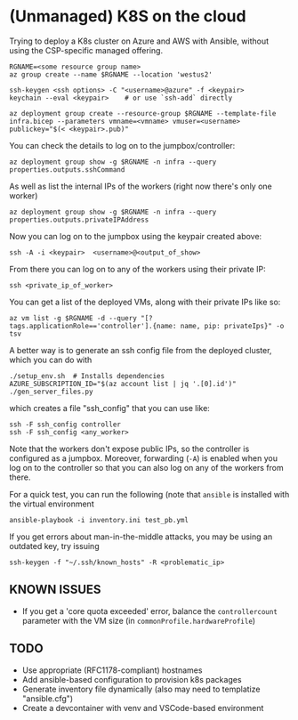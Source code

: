 # (Unmanaged) K8S on the cloud

Trying to deploy a K8s cluster on Azure and AWS with Ansible, without
using the CSP-specific managed offering.

```
RGNAME=<some resource group name>
az group create --name $RGNAME --location 'westus2'

ssh-keygen <ssh options> -C "<username>@azure" -f <keypair>
keychain --eval <keypair>    # or use `ssh-add` directly

az deployment group create --resource-group $RGNAME --template-file infra.bicep --parameters vmname=<vmname> vmuser=<username> publickey="$(< <keypair>.pub)"
```

You can check the details to log on to the jumpbox/controller:
```
az deployment group show -g $RGNAME -n infra --query properties.outputs.sshCommand
```

As well as list the internal IPs of the workers (right now there's only one worker)
```
az deployment group show -g $RGNAME -n infra --query properties.outputs.privateIPAddress
```

Now you can log on to the jumpbox using the keypair created above:
```
ssh -A -i <keypair>  <username>@<output_of_show>
```
From there you can log on to any of the workers using their private IP:
```
ssh <private_ip_of_worker>
```

You can get a list of the deployed VMs, along with their private IPs like so:
```
az vm list -g $RGNAME -d --query "[?tags.applicationRole=='controller'].{name: name, pip: privateIps}" -o tsv
```

A better way is to generate an ssh config file from the deployed cluster, which you can do with
```
./setup_env.sh  # Installs dependencies
AZURE_SUBSCRIPTION_ID="$(az account list | jq '.[0].id')" ./gen_server_files.py
```
which creates a file "ssh_config" that you can use like:
```
ssh -F ssh_config controller
ssh -F ssh_config <any_worker>
```
Note that the workers don't expose public IPs, so the controller is configured as a jumpbox.  Moreover, forwarding (`-A`) is enabled when you log on to the controller so that you can also log on any of the workers from there.

For a quick test, you can run the following (note that `ansible` is installed with the virtual environment
```
ansible-playbook -i inventory.ini test_pb.yml
```

If you get errors about man-in-the-middle attacks, you may be using an outdated key, try issuing
```
ssh-keygen -f "~/.ssh/known_hosts" -R <problematic_ip>
```

## KNOWN ISSUES

* If you get a 'core quota exceeded' error, balance the `controllercount` parameter with the VM size (in `commonProfile.hardwareProfile`)

## TODO

* Use appropriate (RFC1178-compliant) hostnames
* Add ansible-based configuration to provision k8s packages
* Generate inventory file dynamically (also may need to templatize "ansible.cfg")
* Create a devcontainer with venv and VSCode-based environment



